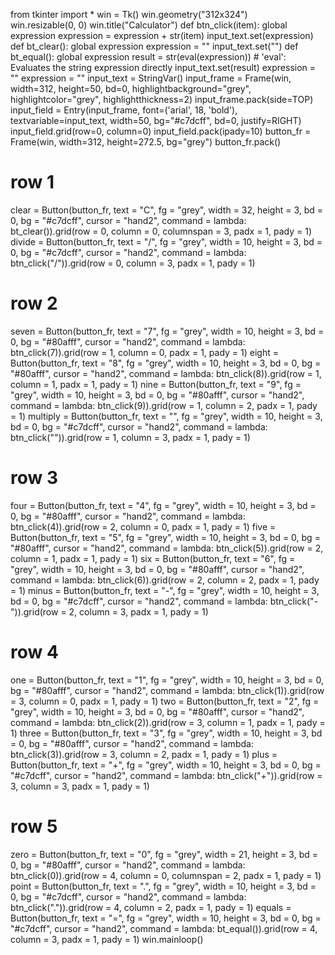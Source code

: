 from tkinter import *
win = Tk() 
win.geometry("312x324")  
win.resizable(0, 0) 
win.title("Calculator")
def btn_click(item):
    global expression
    expression = expression + str(item)
    input_text.set(expression)
def bt_clear(): 
    global expression 
    expression = "" 
    input_text.set("")
def bt_equal():
    global expression
    result = str(eval(expression)) 
    # 'eval': Evaluates the string expression directly
    input_text.set(result)
    expression = ""
expression = ""
input_text = StringVar()
input_frame = Frame(win, width=312, height=50, bd=0, highlightbackground="grey", highlightcolor="grey", highlightthickness=2)
input_frame.pack(side=TOP)
input_field = Entry(input_frame, font=('arial', 18, 'bold'), textvariable=input_text, width=50, bg="#c7dcff", bd=0, justify=RIGHT)
input_field.grid(row=0, column=0)
input_field.pack(ipady=10) 
button_fr = Frame(win, width=312, height=272.5, bg="grey")
button_fr.pack()
# row 1
clear = Button(button_fr, text = "C", fg = "grey", width = 32, height = 3, bd = 0, bg = "#c7dcff", cursor = "hand2", command = lambda: bt_clear()).grid(row = 0, column = 0, columnspan = 3, padx = 1, pady = 1)
divide = Button(button_fr, text = "/", fg = "grey", width = 10, height = 3, bd = 0, bg = "#c7dcff", cursor = "hand2", command = lambda: btn_click("/")).grid(row = 0, column = 3, padx = 1, pady = 1)
# row 2
seven = Button(button_fr, text = "7", fg = "grey", width = 10, height = 3, bd = 0, bg = "#80afff", cursor = "hand2", command = lambda: btn_click(7)).grid(row = 1, column = 0, padx = 1, pady = 1)
eight = Button(button_fr, text = "8", fg = "grey", width = 10, height = 3, bd = 0, bg = "#80afff", cursor = "hand2", command = lambda: btn_click(8)).grid(row = 1, column = 1, padx = 1, pady = 1)
nine = Button(button_fr, text = "9", fg = "grey", width = 10, height = 3, bd = 0, bg = "#80afff", cursor = "hand2", command = lambda: btn_click(9)).grid(row = 1, column = 2, padx = 1, pady = 1)
multiply = Button(button_fr, text = "", fg = "grey", width = 10, height = 3, bd = 0, bg = "#c7dcff", cursor = "hand2", command = lambda: btn_click("")).grid(row = 1, column = 3, padx = 1, pady = 1)
#   row 3
four = Button(button_fr, text = "4", fg = "grey", width = 10, height = 3, bd = 0, bg = "#80afff", cursor = "hand2", command = lambda: btn_click(4)).grid(row = 2, column = 0, padx = 1, pady = 1)
five = Button(button_fr, text = "5", fg = "grey", width = 10, height = 3, bd = 0, bg = "#80afff", cursor = "hand2", command = lambda: btn_click(5)).grid(row = 2, column = 1, padx = 1, pady = 1)
six = Button(button_fr, text = "6", fg = "grey", width = 10, height = 3, bd = 0, bg = "#80afff", cursor = "hand2", command = lambda: btn_click(6)).grid(row = 2, column = 2, padx = 1, pady = 1)
minus = Button(button_fr, text = "-", fg = "grey", width = 10, height = 3, bd = 0, bg = "#c7dcff", cursor = "hand2", command = lambda: btn_click("-")).grid(row = 2, column = 3, padx = 1, pady = 1)
# row 4
one = Button(button_fr, text = "1", fg = "grey", width = 10, height = 3, bd = 0, bg = "#80afff", cursor = "hand2", command = lambda: btn_click(1)).grid(row = 3, column = 0, padx = 1, pady = 1)
two = Button(button_fr, text = "2", fg = "grey", width = 10, height = 3, bd = 0, bg = "#80afff", cursor = "hand2", command = lambda: btn_click(2)).grid(row = 3, column = 1, padx = 1, pady = 1)
three = Button(button_fr, text = "3", fg = "grey", width = 10, height = 3, bd = 0, bg = "#80afff", cursor = "hand2", command = lambda: btn_click(3)).grid(row = 3, column = 2, padx = 1, pady = 1)
plus = Button(button_fr, text = "+", fg = "grey", width = 10, height = 3, bd = 0, bg = "#c7dcff", cursor = "hand2", command = lambda: btn_click("+")).grid(row = 3, column = 3, padx = 1, pady = 1)
# row 5
zero = Button(button_fr, text = "0", fg = "grey", width = 21, height = 3, bd = 0, bg = "#80afff", cursor = "hand2", command = lambda: btn_click(0)).grid(row = 4, column = 0, columnspan = 2, padx = 1, pady = 1)
point = Button(button_fr, text = ".", fg = "grey", width = 10, height = 3, bd = 0, bg = "#c7dcff", cursor = "hand2", command = lambda: btn_click(".")).grid(row = 4, column = 2, padx = 1, pady = 1)
equals = Button(button_fr, text = "=", fg = "grey", width = 10, height = 3, bd = 0, bg = "#c7dcff", cursor = "hand2", command = lambda: bt_equal()).grid(row = 4, column = 3, padx = 1, pady = 1)
win.mainloop()
